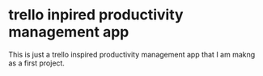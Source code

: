# trello inpired productivity management app
This is just a trello inspired productivity management app that I am makng as a first project.
